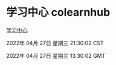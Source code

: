 # 学习中心 colearnhub
[学习中心](http://59.174.25.66:56308/colearnhub/)

2022年 04月 27日 星期三 21:30:02 CST

2022年 04月 27日 星期三 13:30:02 GMT
